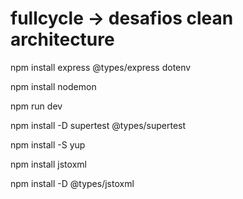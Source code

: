# fullcycle -> desafios clean architecture

npm install express @types/express dotenv

npm install nodemon

npm run dev

npm install -D supertest @types/supertest

npm install -S yup

npm install jstoxml

npm install -D @types/jstoxml

